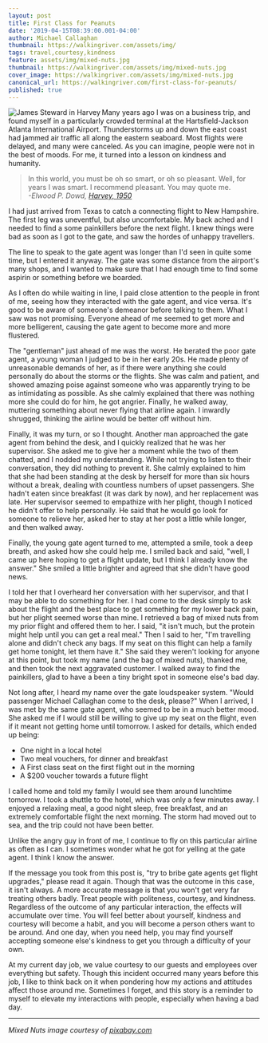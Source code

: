 ```yaml
---
layout: post
title: First Class for Peanuts
date: '2019-04-15T08:39:00.001-04:00'
author: Michael Callaghan
thumbnail: https://walkingriver.com/assets/img/
tags: travel,courtesy,kindness
feature: assets/img/mixed-nuts.jpg
thumbnail: https://walkingriver.com/assets/img/mixed-nuts.jpg
cover_image: https://walkingriver.com/assets/img/mixed-nuts.jpg
canonical_url: https://walkingriver.com/first-class-for-peanuts/
published: true
---
```


<img alt="James Steward in Harvey" align="left" href="https://walkingriver.com/assets/img/harvey.png" />
Many years ago I was on a business trip, and found myself in a particularly crowded terminal at the Hartsfield-Jackson Atlanta International Airport. Thunderstorms up and down the east coast had jammed air traffic all along the eastern seaboard. Most flights were delayed, and many were canceled. As you can imagine, people were not in the best of moods. For me, it turned into a lesson on kindness and humanity.

<!--more-->

> In this world, you must be oh so smart, or oh so pleasant. Well, for years I was smart. I recommend pleasant. You may quote me.<br/> _-Elwood P. Dowd, [Harvey, 1950](https://www.imdb.com/title/tt0042546/)_

I had just arrived from Texas to catch a connecting flight to New Hampshire. The first leg was uneventful, but also uncomfortable. My back ached and I needed to find a some painkillers before the next flight. I knew things were bad as soon as I got to the gate, and saw the hordes of unhappy travellers. 

The line to speak to the gate agent was longer than I'd seen in quite some time, but I entered it anyway. The gate was some distance from the airport's many shops, and I wanted to make sure that I had enough time to find some aspirin or something before we boarded. 

As I often do while waiting in line, I paid close attention to the people in front of me, seeing how they interacted with the gate agent, and vice versa. It's good to be aware of someone's demeanor before talking to them. What I saw was not promising. Everyone ahead of me seemed to get more and more belligerent, causing the gate agent to become more and more flustered.

The "gentleman" just ahead of me was the worst. He berated the poor gate agent, a young woman I judged to be in her early 20s. He made plenty of unreasonable demands of her, as if there were anything she could personally do about the storms or the flights. She was calm and patient, and showed amazing poise against someone who was apparently trying to be as intimidating as possible. As she calmly explained that there was nothing more she could do for him, he got angrier. Finally, he walked away, muttering something about never flying that airline again. I inwardly shrugged, thinking the airline would be better off without him.

Finally, it was my turn, or so I thought. Another man approached the gate agent from behind the desk, and I quickly realized that he was her supervisor. She asked me to give her a moment while the two of them chatted, and I nodded my understanding. While not trying to listen to their conversation, they did nothing to prevent it. She calmly explained to him that she had been standing at the desk by herself for more than six hours without a break, dealing with countless numbers of upset passengers. She hadn't eaten since breakfast (it was dark by now), and her replacement was late. Her supervisor seemed to empathize with her plight, though I noticed he didn't offer to help personally. He said that he would go look for someone to relieve her, asked her to stay at her post a little while longer, and then walked away.

Finally, the young gate agent turned to me, attempted a smile, took a deep breath, and asked how she could help me. I smiled back and said, "well, I came up here hoping to get a flight update, but I think I already know the answer." She smiled a little brighter and agreed that she didn't have good news. 

I told her that I overheard her conversation with her supervisor, and that I may be able to do something for her. I had come to the desk simply to ask about the flight and the best place to get something for my lower back pain, but her plight seemed worse than mine. I retrieved a bag of mixed nuts from my prior flight and offered them to her. I said, "it isn't much, but the protein might help until you can get a real meal." Then I said to her, "I'm travelling alone and didn't check any bags. If my seat on this flight can help a family get home tonight, let them have it." She said they weren't looking for anyone at this point, but took my name (and the bag of mixed nuts), thanked me, and then took the next aggravated customer. I walked away to find the painkillers, glad to have a been a tiny bright spot in someone else's bad day.

Not long after, I heard my name over the gate loudspeaker system. "Would passenger Michael Callaghan come to the desk, please?" When I arrived, I was met by the same gate agent, who seemed to be in a much better mood. She asked me if I would still be willing to give up my seat on the flight, even if it meant not getting home until tomorrow. I asked for details, which ended up being:

- One night in a local hotel
- Two meal vouchers, for dinner and breakfast
- A First class seat on the first flight out in the morning
- A $200 voucher towards a future flight

I called home and told my family I would see them around lunchtime tomorrow. I took a shuttle to the hotel, which was only a few minutes away. I enjoyed a relaxing meal, a good night sleep, free breakfast, and an extremely comfortable flight the next morning. The storm had moved out to sea, and the trip could not have been better. 

Unlike the angry guy in front of me, I continue to fly on this particular airline as often as I can. I sometimes wonder what he got for yelling at the gate agent. I think I know the answer.

If the message you took from this post is, "try to bribe gate agents get flight upgrades," please read it again. Though that was the outcome in this case, it isn't always. A more accurate message is that you won't get very far treating others badly. Treat people with politeness, courtesy, and kindness. Regardless of the outcome of any particular interaction, the effects will accumulate over time. You will feel better about yourself, kindness and courtesy will become a habit, and you will become a person others want to be around. And one day, when you need help, you may find yourself accepting someone else's kindness to get you through a difficulty of your own.

At my current day job, we value courtesy to our guests and employees over everything but safety. Though this incident occurred many years before this job, I like to think back on it when pondering how my actions and attitudes affect those around me. Sometimes I forget, and this story is a reminder to myself to elevate my interactions with people, especially when having a bad day.

<hr/>

_Mixed Nuts image courtesy of [pixabay.com](https://pixabay.com/photos/nuts-mixed-nuts-food-assorted-1436875/)_
